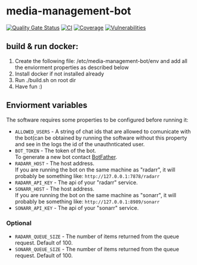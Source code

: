 # media-management-bot
[![Quality Gate Status](https://sonarcloud.io/api/project_badges/measure?project=STRDCoders_media-management-bot&metric=alert_status)](https://sonarcloud.io/summary/new_code?id=STRDCoders_media-management-bot)
[![CI](https://github.com/STRDCoders/media-management-bot/actions/workflows/pull-request.yml/badge.svg)](https://github.com/STRDCoders/media-management-bot/actions/workflows/pull-request.yml)
[![Coverage](https://sonarcloud.io/api/project_badges/measure?project=STRDCoders_media-management-bot&metric=coverage)](https://sonarcloud.io/summary/new_code?id=STRDCoders_media-management-bot)
[![Vulnerabilities](https://sonarcloud.io/api/project_badges/measure?project=STRDCoders_media-management-bot&metric=vulnerabilities)](https://sonarcloud.io/summary/new_code?id=STRDCoders_media-management-bot)

## build & run docker:
1. Create the following file: /etc/media-management-bot/env and add all the enviorment properties as described below
2. Install docker if not installed already
3. Run ./build.sh on root dir
4. Have fun :) 

## Enviorment variables
The software requires some properties to be configured before running it:
* `ALLOWED_USERS` - A string of chat ids that are allowed to comunicate with the bot(can be obtained by running the software without this property and see in the logs the id of the unauthnticated user.
* `BOT_TOKEN` - The token of the bot.
<br>To generate a new bot contact [BotFather](https://core.telegram.org/bots#6-botfather).
* `RADARR_HOST` - The host address.
<br>If you are running the bot on the same machine as "radarr", it will probably be something like: `http://127.0.0.1:7878/radarr`
* `RADARR_API_KEY` - The api of your "radarr" service.
* `SONARR_HOST` - The host address.
<br>If you are running the bot on the same machine as "sonarr", it will probably be something like: `http://127.0.0.1:8989/sonarr`
* `SONARR_API_KEY` - The api of your "sonarr" service.
### Optional
* `RADARR_QUEUE_SIZE` - The number of items returned from the queue request. Default of 100.
* `SONARR_QUEUE_SIZE` - The number of items returned from the queue request. Default of 100.
